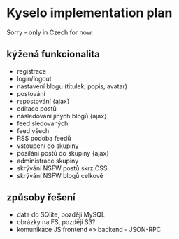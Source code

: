 # Kyselo implementation plan

Sorry - only in Czech for now.

## kýžená funkcionalita

- registrace
- login/logout
- nastavení blogu (titulek, popis, avatar)
- postování
- repostování {ajax}
- editace postů
- následování jiných blogů {ajax}
- feed sledovaných
- feed všech
- RSS podoba feedů
- vstoupení do skupiny
- posílání postů do skupiny {ajax}
- administrace skupiny
- skrývání NSFW postů skrz CSS
- skrývání NSFW blogů celkově

## způsoby řešení

- data do SQlite, později MySQL
- obrázky na FS, později S3?
- komunikace JS frontend «» backend - JSON-RPC